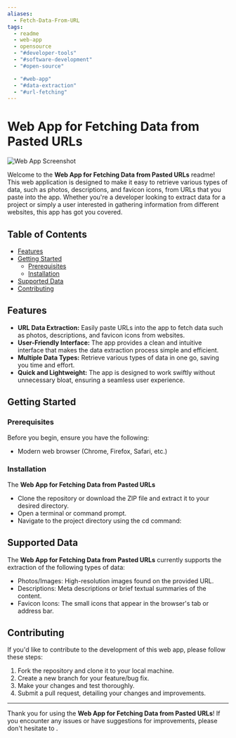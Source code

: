 ```yaml
---
aliases:
  - Fetch-Data-From-URL
tags:
  - readme
  - web-app
  - opensource
  - "#developer-tools"
  - "#software-development"
  - "#open-source"

  - "#web-app"
  - "#data-extraction"
  - "#url-fetching"
---
```

# Web App for Fetching Data from Pasted URLs

![Web App Screenshot](url_fetcher.jpg)

Welcome to the **Web App for Fetching Data from Pasted URLs** readme! This web application is designed to make it easy to retrieve various types of data, such as photos, descriptions, and favicon icons, from URLs that you paste into the app. Whether you're a developer looking to extract data for a project or simply a user interested in gathering information from different websites, this app has got you covered.

## Table of Contents

- [Features](#features)
- [Getting Started](#getting-started)
  - [Prerequisites](#prerequisites)
  - [Installation](#installation)
- [Supported Data](#supported-data)
- [Contributing](#contributing)

## Features

- **URL Data Extraction:** Easily paste URLs into the app to fetch data such as photos, descriptions, and favicon icons from websites.
- **User-Friendly Interface:** The app provides a clean and intuitive interface that makes the data extraction process simple and efficient.
- **Multiple Data Types:** Retrieve various types of data in one go, saving you time and effort.
- **Quick and Lightweight:** The app is designed to work swiftly without unnecessary bloat, ensuring a seamless user experience.

## Getting Started

### Prerequisites

Before you begin, ensure you have the following:

- Modern web browser (Chrome, Firefox, Safari, etc.)

### Installation

The **Web App for Fetching Data from Pasted URLs** 
- Clone the repository or download the ZIP file and extract it to your desired directory.
- Open a terminal or command prompt.
- Navigate to the project directory using the cd command:


## Supported Data

The **Web App for Fetching Data from Pasted URLs** currently supports the extraction of the following types of data:

- Photos/Images: High-resolution images found on the provided URL.
- Descriptions: Meta descriptions or brief textual summaries of the content.
- Favicon Icons: The small icons that appear in the browser's tab or address bar.

## Contributing

If you'd like to contribute to the development of this web app, please follow these steps:

1. Fork the repository and clone it to your local machine.
2. Create a new branch for your feature/bug fix.
3. Make your changes and test thoroughly.
4. Submit a pull request, detailing your changes and improvements.



---

Thank you for using the **Web App for Fetching Data from Pasted URLs**! If you encounter any issues or have suggestions for improvements, please don't hesitate to . 